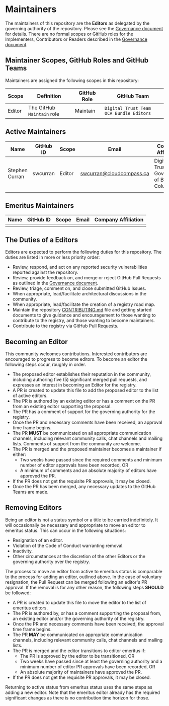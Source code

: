 # Maintainers

The maintainers of this repository are the **Editors** as delegated by the governing authority of the repository. Please
see the [Governance document] for details. There are no formal scopes or GitHub roles for the
Implementers, Contributors or Readers described in the [Governance document].

[Governance document]: ./GOVERNANCE.md

## Maintainer Scopes, GitHub Roles and GitHub Teams

Maintainers are assigned the following scopes in this repository:

| Scope  | Definition                 | GitHub Role | GitHub Team                             |
| ------ | -------------------------- | ----------- | --------------------------------------- |
| Editor | The GitHub `Maintain` role | Maintain    | `Digital Trust Team OCA Bundle Editors` |

## Active Maintainers

<!-- Please keep this sorted alphabetically by github -->

| Name           | GitHub ID | Scope  | Email                    | Company Affiliation                           |
| -------------- | --------- | ------ | ------------------------ | --------------------------------------------- |
| Stephen Curran | swcurran  | Editor | swcurran@cloudcompass.ca | Digital Trust, Government of British Columbia |
|                |           |        |                          |                                               |

## Emeritus Maintainers

| Name           | GitHub ID | Scope  | Email                    | Company Affiliation                           |
| -------------- | --------- | ------ | ------------------------ | --------------------------------------------- |
|                |           |        |                          |                                               |

## The Duties of a Editors

Editors are expected to perform the following duties for this repository. The duties are listed in more or less priority order:

- Review, respond, and act on any reported security vulnerabilities reported against the repository.
- Review, provide feedback on, and merge or reject GitHub Pull Requests as outlined in the [Governance document].
- Review, triage, comment on, and close submitted GitHub Issues.
- When appropriate, lead/facilitate architectural discussions in the community.
- When appropriate, lead/facilitate the creation of a registry road map.
- Maintain the repository [CONTRIBUTING.md](./CONTRIBUTING.md) file and getting started documents to
  give guidance and encouragement to those wanting to contribute to the registry, and those wanting to become maintainers.
- Contribute to the registry via GitHub Pull Requests.

## Becoming an Editor

This community welcomes contributions. Interested contributors are encouraged to
progress to become editors. To become an editor the following steps
occur, roughly in order.

- The proposed editor establishes their reputation in the community,
  including authoring five (5) significant merged pull requests, and expresses
  an interest in becoming an Editor for the registry.
- A PR is created to update this file to add the proposed editor to the list of active editors.
- The PR is authored by an existing editor or has a comment on the PR from an existing editor supporting the proposal.
- The PR has a comment of support for the governing authority for the registry.
- Once the PR and necessary comments have been received, an approval time frame begins.
- The PR **MUST** be communicated on all appropriate communication channels, including relevant community calls, chat channels and mailing lists. Comments of support from the community are welcome.
- The PR is merged and the proposed maintainer becomes a maintainer if either:
  - Two weeks have passed since the required comments and minimum number of editor approvals have been recorded, OR
  - A minimum of comments and an absolute majority of editors have approved the PR.
- If the PR does not get the requisite PR approvals, it may be closed.
- Once the PR has been merged, any necessary updates to the GitHub Teams are made.

## Removing Editors

Being an editor is not a status symbol or a title to be carried
indefinitely. It will occasionally be necessary and appropriate to move an
editor to emeritus status. This can occur in the following situations:

- Resignation of an editor.
- Violation of the Code of Conduct warranting removal.
- Inactivity.
- Other circumstances at the discretion of the other Editors or the governing authority over the registry.

The process to move an editor from active to emeritus status is comparable to the process for adding an editor, outlined above. In the case of voluntary
resignation, the Pull Request can be merged following an editor's PR approval. If the removal is for any other reason, the following steps **SHOULD** be followed:

- A PR is created to update this file to move the editor to the list of emeritus editors.
- The PR is authored by, or has a comment supporting the proposal from, an existing editor and/or the governing authority of the registry.
- Once the PR and necessary comments have been received, the approval time frame begins.
- The PR **MAY** be communicated on appropriate communication channels, including relevant community calls, chat channels and mailing lists.
- The PR is merged and the editor transitions to editor emeritus if:
  - The PR is approved by the editor to be transitioned, OR
  - Two weeks have passed since at least the governing authority and a minimum number of editor PR approvals have been recorded, OR
  - An absolute majority of maintainers have approved the PR.
- If the PR does not get the requisite PR approvals, it may be closed.

Returning to active status from emeritus status uses the same steps as adding a
new editor. Note that the emeritus editor already has the required
significant changes as there is no contribution time horizon for those.
